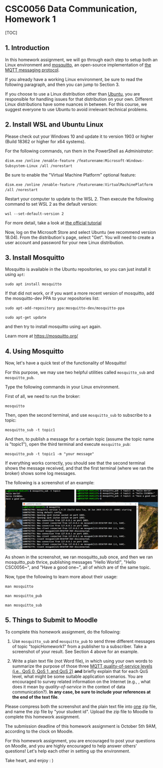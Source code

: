 # CSC0056 Data Communication, Homework 1

[TOC]

## 1. Introduction

In this homework assignment, we will go through each step to setup both an Linux environment and [mosquitto](https://mosquitto.org), an open-source implementation of [the MQTT messaging protocol](https://mqtt.org).

If you already have a working Linux environment, be sure to read the following paragraph, and then you can jump to Section 3.

If you choose to use a Linux distribution other than [Ubuntu](https://ubuntu.com), you are responsible for handling issues for that distribution on your own. Different Linux distributions have some nuances in between. For this course, we suggest everyone to use Ubuntu to avoid irrelevant technical problems.



## 2. Install WSL and Ubuntu Linux

Please check out your Windows 10 and update it to version 1903 or higher (Build 18362 or higher for x64 systems).

For the following commands, run them in the PowerShell as *Administrator*:

`dism.exe /online /enable-feature /featurename:Microsoft-Windows-Subsystem-Linux /all /norestart`

Be sure to enable the "Virtual Machine Platform" optional feature:

`dism.exe /online /enable-feature /featurename:VirtualMachinePlatform /all /norestart`

Restart your computer to update to the WSL 2. Then execute the following command to set WSL 2 as the default version:

`wsl --set-default-version 2`

For more detail, take a look at [the official tutorial](https://docs.microsoft.com/zh-tw/windows/wsl/install-win10#install-your-linux-distribution-of-choice )

Now, log on the Microsoft Store and select Ubuntu (we recommend version 18.04). From the distribution's page, select "Get". You will need to create a user account and password for your new Linux distribution.



## 3. Install Mosquitto

Mosquitto is available in the Ubuntu repositories, so you can just install it using `apt`:

`sudo apt install mosquitto`

If that did not work, or if you want a more recent version of mosquitto, add the mosquitto-dev PPA to your repositories list:

`sudo apt-add-repository ppa:mosquitto-dev/mosquitto-ppa`

`sudo apt-get update`

and then try to install mosquitto using `apt` again.

Learn more at https://mosquitto.org/



## 4. Using Mosquitto

Now, let's have a quick test of the functionality of Mosquitto!

For this purpose, we may use two helpful utilities called `mosquitto_sub` and `mosquitto_pub`. 

Type the following commands in your Linux environment.

First of all, we need to run the broker:

`mosquitto`

Then, open the second terminal, and use `mosquitto_sub` to subscribe to a topic:

`mosquitto_sub -t topic1`

And then, to publish a message for a certain topic (assume the topic name is "topic1"), open the third terminal and execute `mosquitto_pub`:

`mosquitto_pub -t topic1 -m "your message"`

If everything works correctly, you should see that the second terminal shows the message received, and that the first terminal (where we ran the broker) shows some log messages.

The following is a screenshot of an example:

![](./screenshot_example.PNG)

As shown in the screenshot, we ran mosquitto_sub once, and then we ran mosquitto_pub thrice, publishing messages "Hello World!", "Hello CSC0056~", and "Have a good one~", all of which are of the same topic. 

Now, type the following to learn more about their usage:

`man mosquitto`

`man mosquitto_pub`

`man mosquitto_sub`



## 5. Things to Submit to Moodle

To complete this homework assignment, do the following:

1. Use `mosquitto_sub` and `mosquitto_pub` to send three different messages of topic "topicHomework1" from a publisher to a subscriber. Take a screenshot of your result. See Section 4 above for an example.

2. Write a plain text file (not Word file), in which using your own words to summarize the purpose of those three [MQTT quality-of-service levels (i.e., QoS 0, QoS 1, and QoS 2)](https://docs.oasis-open.org/mqtt/mqtt/v5.0/os/mqtt-v5.0-os.html#_Toc3901234) **and** briefly explain that for each QoS level, what might be some suitable application scenarios. You are encouraged to survey related information on the Internet (e.g., , what does it mean by *quality-of-service* in the context of data communication?). **In any case, be sure to include your references at the end of the text file**.

Please compress both the screenshot and the plain text file into <u>one</u> zip file, and name the zip file by "your student id". Upload the zip file to Moodle to complete this homework assignment.

The submission deadline of this homework assignment is October 5th 9AM, according to the clock on Moodle.

For this homework assignment, you are encouraged to post your questions on Moodle, and you are highly encouraged to help answer others' questions! Let's help each other in setting up the environment.

Take heart, and enjoy : )


